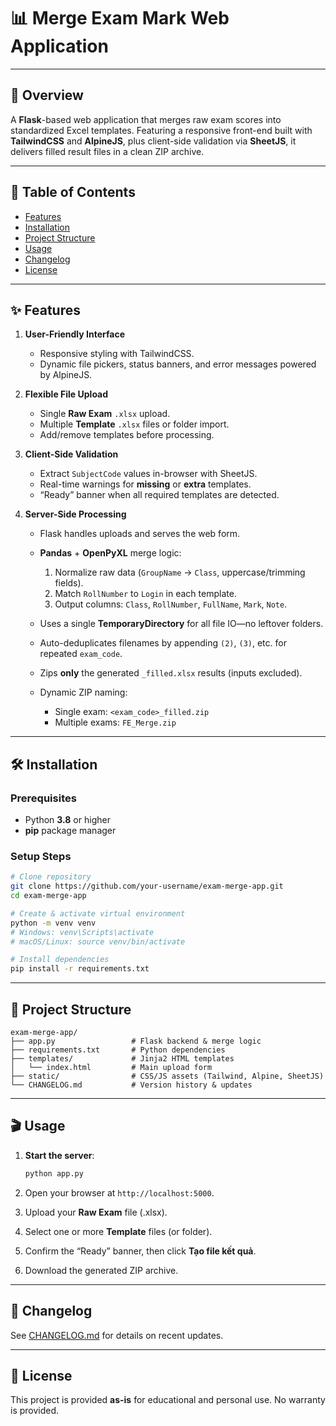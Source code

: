 # 📊 Merge Exam Mark Web Application


---

## 🚀 Overview

A **Flask**-based web application that merges raw exam scores into standardized Excel templates. Featuring a responsive front-end built with **TailwindCSS** and **AlpineJS**, plus client-side validation via **SheetJS**, it delivers filled result files in a clean ZIP archive.

---

## 📑 Table of Contents

* [Features](#-features)
* [Installation](#-installation)
* [Project Structure](#-project-structure)
* [Usage](#-usage)
* [Changelog](#-changelog)
* [License](#-license)

---

## ✨ Features

1. **User-Friendly Interface**

   * Responsive styling with TailwindCSS.
   * Dynamic file pickers, status banners, and error messages powered by AlpineJS.

2. **Flexible File Upload**

   * Single **Raw Exam** `.xlsx` upload.
   * Multiple **Template** `.xlsx` files or folder import.
   * Add/remove templates before processing.

3. **Client-Side Validation**

   * Extract `SubjectCode` values in-browser with SheetJS.
   * Real-time warnings for **missing** or **extra** templates.
   * “Ready” banner when all required templates are detected.

4. **Server-Side Processing**

   * Flask handles uploads and serves the web form.
   * **Pandas** + **OpenPyXL** merge logic:

     1. Normalize raw data (`GroupName` → `Class`, uppercase/trimming fields).
     2. Match `RollNumber` to `Login` in each template.
     3. Output columns: `Class`, `RollNumber`, `FullName`, `Mark`, `Note`.
   * Uses a single **TemporaryDirectory** for all file IO—no leftover folders.
   * Auto-deduplicates filenames by appending `(2)`, `(3)`, etc. for repeated `exam_code`.
   * Zips **only** the generated `_filled.xlsx` results (inputs excluded).
   * Dynamic ZIP naming:

     * Single exam: `<exam_code>_filled.zip`
     * Multiple exams: `FE_Merge.zip`

---

## 🛠️ Installation

### Prerequisites

* Python **3.8** or higher
* **pip** package manager

### Setup Steps

```bash
# Clone repository
git clone https://github.com/your-username/exam-merge-app.git
cd exam-merge-app

# Create & activate virtual environment
python -m venv venv
# Windows: venv\Scripts\activate
# macOS/Linux: source venv/bin/activate

# Install dependencies
pip install -r requirements.txt
```

---

## 📂 Project Structure

```text
exam-merge-app/
├── app.py                 # Flask backend & merge logic
├── requirements.txt       # Python dependencies
├── templates/             # Jinja2 HTML templates
│   └── index.html         # Main upload form
├── static/                # CSS/JS assets (Tailwind, Alpine, SheetJS)
└── CHANGELOG.md           # Version history & updates
```

---

## 🎬 Usage

1. **Start the server**:

   ```bash
   python app.py
   ```
2. Open your browser at `http://localhost:5000`.
3. Upload your **Raw Exam** file (.xlsx).
4. Select one or more **Template** files (or folder).
5. Confirm the “Ready” banner, then click **Tạo file kết quả**.
6. Download the generated ZIP archive.

---

## 📖 Changelog

See [CHANGELOG.md](CHANGELOG.md) for details on recent updates.

---

## 📜 License

This project is provided **as-is** for educational and personal use. No warranty is provided.
